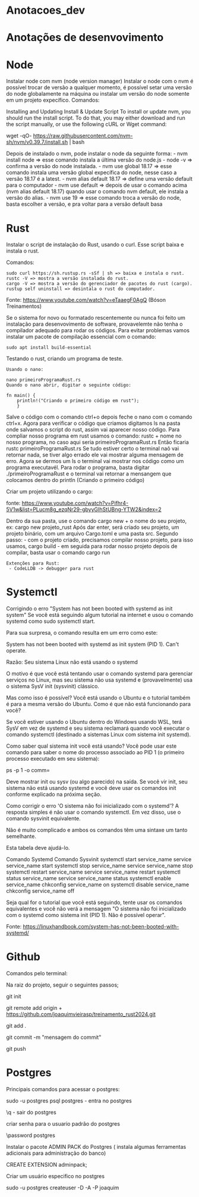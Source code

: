 # Anotacoes_dev
# Anotações de desenvovimento
# Node
Instalar node com nvm (node version manager)
Instalar o node com o nvm é possível trocar de versão a qualquer momento, é possível setar uma versão do node globalamente na máquina ou instalar um versão do node somente em um projeto expecífico.
Comandos:

Installing and Updating
Install & Update Script
To install or update nvm, you should run the install script. To do that, you may either download and run the script manually, or use the following cURL or Wget command:

wget -qO- https://raw.githubusercontent.com/nvm-sh/nvm/v0.39.7/install.sh | bash 

Depois de instalado o nvm, pode instalar o node da seguinte forma:
	- nvm install node        => esse comando instala a última versão do node.js
	- node -v                 => confirma a versão do node instalada.
	- nvm use global 18.17    => esse comando instala uma versão global expecífica do node, nesse caso a versão 18.17 é a latest.
	- nvm alias default 18.17 => define uma versão default para o computador
	- nvm use default         => depois de usar o comando acima (nvm alias default 18.17) quando usar o comando nvm default, ele instala a versão do alias.
	- nvm use 19              => esse comando troca a versão do node, basta escolher a versão, e pra voltar para a versão default basa
# Rust
Instalar o script de instalação do Rust, usando o curl.
Esse script baixa e instala o rust.

Comandos: 

	sudo curl https://sh.rustup.rs -sSf | sh => baixa e instala o rust.
	rustc -V => mostra a versão instalada do rust.
	cargo -V => mostra a versão do gerenciador de pacotes do rust (cargo).
	rustup self uninstall => desintala o rust do computador.
	
Fonte: https://www.youtube.com/watch?v=eTaaegF0AgQ	(Bóson Treinamentos)

Se o sistema for novo ou formatado rescentemente ou nunca foi feito um instalação para desenvovimento de software, provavelemte não tenha o compilador adequado para rodar os códigos.
Para evitar problemas vamos instalar um pacote de compilação essencial com o comando:

	sudo apt install build-essential

Testando o rust, criando um programa de teste.

	Usando o nano:
	
	nano primeiroProgramaRust.rs
	Quando o nano abrir, digitar o seguinte código:
	
	fn main() {
		println!("Criando o primeiro código em rust");
		}
		
Salve o código com o comando ctrl+o depois feche o nano com o comando ctrl+x.
Agora para verificar o código que criamos digitamos ls na pasta onde salvamos o script do rust, assim vai aparecer nosso código.
Para compliar nosso programa em rust usamos o comando:
	rustc + nome no nosso programa, no caso aqui seria primeiroProgramaRust.rs
	Então ficaria rustc primeiroProgramaRust.rs
	Se tudo estiver certo o terminal naõ vai retornar nada, se tiver algo errado ele vai mostrar alguma mensagem de erro.
	Agora se dermos um ls o terminal vai mostrar nos código como um programa executavél.
	Para rodar o programa, basta digitar ./primeiroProgramaRust e o terminal vai retornar a mensangem que colocamos dentro do println (Criando o primeiro código)
	
Criar um projeto utilizando o cargo:

fonte: https://www.youtube.com/watch?v=Pifhr4-5V1w&list=PLucm8g_ezqNr29-gbyyGIhStUBng-YTW2&index=2

Dentro da sua pasta, use o comando cargo new + o nome do seu projeto, ex: cargo new projeto_rust
Após dar enter, será criado seu projeto, um projeto binário, com um arquivo Cargo.toml e uma pasta src.
Segundo passo:
	- com o projeto criado, precisamos compilar nosso projeto, para isso usamos, cargo build
	- em seguida para rodar nosso projeto depois de compilar, basta usar o comando cargo run
	
	
	Extenções para Rust:
	 - CodeLLDB -> debugger para rust 
	
# Systemctl 
	
Corrigindo o erro "System has not been booted with systemd as init system"
Se você está seguindo algum tutorial na internet e usou o comando systemd como sudo systemctl start.

Para sua surpresa, o comando resulta em um erro como este:

System has not been booted with systemd as init system (PID 1). Can't operate.

Razão: Seu sistema Linux não está usando o systemd

O motivo é que você está tentando usar o comando systemd para gerenciar serviços no Linux, mas seu sistema não usa systemd e (provavelmente) usa o sistema SysV init (sysvinit) clássico.

Mas como isso é possível? Você está usando o Ubuntu e o tutorial também é para a mesma versão do Ubuntu. Como é que não está funcionando para você?

Se você estiver usando o Ubuntu dentro do Windows usando WSL, terá SysV em vez de systemd e seu sistema reclamará quando você executar o comando systemctl (destinado a sistemas Linux com sistema init systemd).

Como saber qual sistema init você está usando? Você pode usar este comando para saber o nome do processo associado ao PID 1 (o primeiro processo executado em seu sistema):

ps -p 1 -o comm=

Deve mostrar init ou sysv (ou algo parecido) na saída. Se você vir init, seu sistema não está usando systemd e você deve usar os comandos init conforme explicado na próxima seção.

Como corrigir o erro 'O sistema não foi inicializado com o systemd'?
A resposta simples é não usar o comando systemctl. Em vez disso, use o comando sysvinit equivalente.

Não é muito complicado e ambos os comandos têm uma sintaxe um tanto semelhante.

Esta tabela deve ajudá-lo.

Comando Systemd						Comando Sysvinit
systemctl start service_name		service service_name start
systemctl stop service_name			service service_name stop
systemctl restart service_name		service service_name restart
systemctl status service_name		service service_name status
systemctl enable service_name		chkconfig service_name on
systemctl disable service_name		chkconfig service_name off

Seja qual for o tutorial que você está seguindo, tente usar os comandos equivalentes e você não verá a mensagem "O sistema não foi inicializado com o systemd como sistema init (PID 1). Não é possível operar".

 Fonte: https://linuxhandbook.com/system-has-not-been-booted-with-systemd/

# Github

Comandos pelo terminal:
 
Na raiz do projeto, seguir o seguintes passos;

git init

git remote add origin + https://github.com/joaquimvieirasp/treinamento_rust2024.git

git add .

git commit -m "mensagem do commit"

git push

# Postgres

Principais comandos para acessar o postgres:

sudo -u postgres psql postgres - entra no postgres

\q - sair do postgres

criar senha para o usuario padrão do postgres

\password postgres

Instalar o pacote ADMIN PACK do Postgres ( instala algumas ferramentas adicionais para administração do banco)

 CREATE EXTENSION adminpack;
 
 Criar um usuário especifico no postgres
 
 sudo -u postgres createuser -D -A -P joaquim







